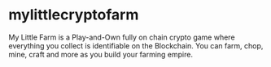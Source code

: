 # mylittlecryptofarm
My Little Farm is a Play-and-Own fully on chain crypto game where everything you collect is identifiable on the Blockchain. You can farm, chop, mine, craft and more as you build your farming empire.
